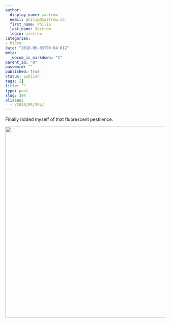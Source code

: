 ```yaml
---
author:
  display_name: zastrow
  email: philip@zastrow.co
  first_name: Philip
  last_name: Zastrow
  login: zastrow
categories:
- Micro
date: "2018-05-03T08:04:01Z"
meta:
  _wpcom_is_markdown: "1"
parent_id: "0"
password: ""
published: true
status: publish
tags: []
title: ""
type: post
slug: 394
aliases:
  - /2018/05/394/
---
```

<p>Finally ridded myself of that fluorescent pestilence.</p>
<p><img src="/assets/2018/05/eb20f9971373492d805822a7c00c03e5.jpg" width="600" height="600" /></p>
